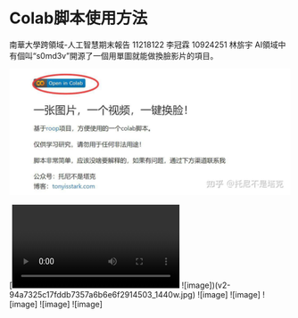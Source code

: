 # Colab脚本使用方法
南華大學跨領域-人工智慧期末報告 11218122 李冠霖 10924251 林旂宇
AI領域中有個叫“s0md3v”開源了一個用單圖就能做換臉影片的項目。

![image](v2-e9266f950524950750ce2393b4727139_1440w.jpg)

[![Open In Colab](2e7d3d0c-ff8f-11ed-9445-3230499d93ea-v1_f4_t2_4MeL38Rc.mp4)
![image])(v2-94a7325c17fddb7357a6b6e6f2914503_1440w.jpg)
![image]
![image]
![image]
![image]
![image]
